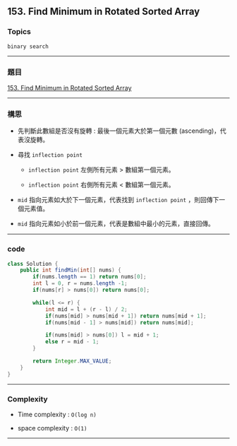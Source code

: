 ## 153. Find Minimum in Rotated Sorted Array

### Topics

`binary search`

---

### 題目

[153. Find Minimum in Rotated Sorted Array]([Loading...](https://leetcode.com/problems/find-minimum-in-rotated-sorted-array/))

---

### 構思

- 先判斷此數組是否沒有旋轉 : 最後一個元素大於第一個元數 (ascending)，代表沒旋轉。

- 尋找 `inflection point`
  
  - `inflection point` 左側所有元素 > 數組第一個元素。
  
  - `inflection point` 右側所有元素 < 數組第一個元素。

- `mid` 指向元素如大於下一個元素，代表找到 `inflection point` ，則回傳下一個元素值。

- `mid` 指向元素如小於前一個元素，代表是數組中最小的元素，直接回傳。

---

### code

```java
class Solution {
    public int findMin(int[] nums) {
        if(nums.length == 1) return nums[0];
        int l = 0, r = nums.length -1;
        if(nums[r] > nums[0]) return nums[0];

        while(l <= r) {
            int mid = l + (r - l) / 2;
            if(nums[mid] > nums[mid + 1]) return nums[mid + 1];
            if(nums[mid - 1] > nums[mid]) return nums[mid];

            if(nums[mid] > nums[0]) l = mid + 1;
            else r = mid - 1;
        }

        return Integer.MAX_VALUE;
    }
}
```

---

### Complexity

- Time complexity : `O(log n)`

- space complexity : `O(1)`

---


